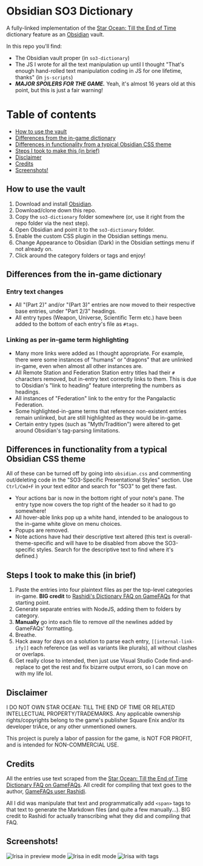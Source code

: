 # Obsidian SO3 Dictionary

A fully-linked implementation of the [Star Ocean: Till the End of Time](https://en.wikipedia.org/wiki/Star_Ocean:_Till_the_End_of_Time) dictionary feature as an [Obsidian](https://obsidian.md) vault.

In this repo you'll find:

- The Obsidian vault proper (in `so3-dictionary`)
- The JS I wrote for all the text manipulation up until I thought "That's enough hand-rolled text manipulation coding in JS for one lifetime, thanks" (in `js-scripts`)
- _**MAJOR SPOILERS FOR THE GAME.**_  Yeah, it's almost 16 years old at this point, but this is just a fair warning!

# Table of contents
- [How to use the vault](#how-to-use-the-vault)
- [Differences from the in-game dictionary](#differences-from-the-in-game-dictionary)
- [Differences in functionality from a typical Obsidian CSS theme](#differences-in-functionality-from-a-typical-obsidian-css-theme)
- [Steps I took to make this (in brief)](#steps-i-took-to-make-this-in-brief)
- [Disclaimer](#disclaimer)
- [Credits](#credits)
- [Screenshots!](#screenshots)

## How to use the vault

1. Download and install [Obsidian](https://obsidian.md).
2. Download/clone down this repo.
3. Copy the `so3-dictionary` folder somewhere (or, use it right from the repo folder via the next step).
4. Open Obsidian and point it to the `so3-dictionary` folder.
5. Enable the custom CSS plugin in the Obsidian settings menu.
6. Change Appearance to Obsidian (Dark) in the Obsidian settings menu if not already on.
7. Click around the category folders or tags and enjoy!

## Differences from the in-game dictionary

### Entry text changes

- All "(Part 2)" and/or "(Part 3)" entries are now moved to their respective base entries, under "Part 2/3" headings.
- All entry types (Weapon, Universe, Scientific Term etc.) have been added to the bottom of each entry's file as `#tags`.

### Linking as per in-game term highlighting

- Many more links were added as I thought appropriate. For example, there were some instances of "humans" or "dragons" that are unlinked in-game, even when almost all other instances are.
- All Remote Station and Federation Station entry titles had their `#` characters removed, but in-entry text correctly links to them. This is due to Obsidian's "link to heading" feature interpreting the numbers as headings.
- All instances of "Federation" link to the entry for the Pangalactic Federation.
- Some highlighted-in-game terms that reference non-existent entries remain unlinked, but are still highlighted as they would be in-game.
- Certain entry types (such as "Myth/Tradition") were altered to get around Obsidian's tag-parsing limitations.

## Differences in functionality from a typical Obsidian CSS theme

All of these can be turned off by going into `obsidian.css` and commenting out/deleting code in the "SO3-Specific Presentational Styles" section. Use `Ctrl/Cmd+F` in your text editor and search for "SO3" to get there fast.

- Your actions bar is now in the bottom right of your note's pane. The entry type now covers the top right of the header so it had to go somewhere!
- All hover-able links pop up a white hand, intended to be analogous to the in-game white glove on menu choices.
- Popups are removed.
- Note actions have had their descriptive text altered (this text is overall-theme-specific and will have to be disabled from above the SO3-specific styles. Search for the descriptive text to find where it's defined.)

## Steps I took to make this (in brief)

1. Paste the entries into four plaintext files as per the top-level categories in-game. **BIG credit** to [Rashidi's Dictionary FAQ on GameFAQs](https://gamefaqs.gamespot.com/ps2/536705-star-ocean-till-the-end-of-time/faqs/34190) for that starting point.
2. Generate separate entries with NodeJS, adding them to folders by category.
3. **Manually** go into each file to remove _all_ the newlines added by GameFAQs' formatting.
4. Breathe.
5. Hack away for days on a solution to parse each entry, `[[internal-link-ify]]` each reference (as well as variants like plurals), all without clashes or overlaps.
6. Get really close to intended, then just use Visual Studio Code find-and-replace to get the rest and fix bizarre output errors, so I can move on with my life lol.

## Disclaimer

I DO NOT OWN STAR OCEAN: TILL THE END OF TIME OR RELATED INTELLECTUAL PROPERTY/TRADEMARKS. Any applicable ownership rights/copyrights belong to the game's publisher Square Enix and/or its developer triAce, or any other unmentioned owners.

This project is purely a labor of passion for the game, is NOT FOR PROFIT, and is intended for NON-COMMERCIAL USE.

## Credits

All the entries use text scraped from the [Star Ocean: Till the End of Time Dictionary FAQ on GameFAQs](https://gamefaqs.gamespot.com/ps2/536705-star-ocean-till-the-end-of-time/faqs/34190). All credit for compiling that text goes to the author, [GameFAQs user Rashidi](https://gamefaqs.gamespot.com/community/Rashidi).

All I did was manipulate that text and programmatically add `<span>` tags to that text to generate the Markdown files (and quite a few manually...). BIG credit to Rashidi for actually transcribing what they did and compiling that FAQ.

## Screenshots!

![Irisa in preview mode](screenshots/irisa.png)
![Irisa in edit mode](screenshots/irisa-edit.png)
![Irisa with tags](screenshots/irisa-tag.png)
